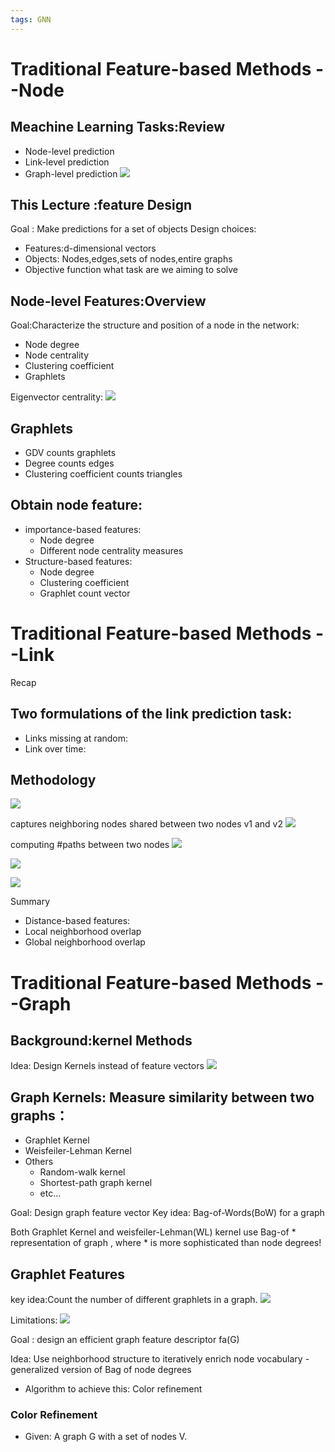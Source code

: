 ```yaml
---
tags: GNN
---
```

# Traditional Feature-based Methods --Node
## Meachine Learning Tasks:Review
- Node-level prediction
- Link-level prediction
- Graph-level prediction
![](https://s2.loli.net/2021/12/31/mPBIX1Nta7DfyRb.png)

## This Lecture :feature Design
Goal : Make predictions for a set of objects
Design choices:
- Features:d-dimensional  vectors
- Objects: Nodes,edges,sets of nodes,entire graphs
- Objective function
what task are we aiming to solve
## Node-level Features:Overview
Goal:Characterize the structure and position of a node in the network:
- Node degree
- Node centrality
- Clustering coefficient
- Graphlets

Eigenvector centrality:
![](https://s2.loli.net/2021/12/31/mxl9wGTsH6Ndy2S.png)

## Graphlets
- GDV counts graphlets
- Degree counts edges
- Clustering coefficient counts triangles

## Obtain node feature:
- importance-based features:
    - Node degree
    - Different node centrality measures
- Structure-based features:
    - Node degree
    - Clustering coefficient
    - Graphlet count vector

# Traditional Feature-based Methods --Link

Recap

## Two formulations of the link prediction task:
- Links missing at random:
- Link over time:

## Methodology
![](https://s2.loli.net/2021/12/31/IaLUiHVd6fj2v8M.png)

captures neighboring nodes shared between two nodes v1 and v2
![](https://s2.loli.net/2021/12/31/Cmqpj8awZeB4fOV.png)

computing #paths between two nodes
![](https://s2.loli.net/2021/12/31/K6FzfBixyX8tDcb.png)

![](https://s2.loli.net/2021/12/31/V4h25lZFTC6k3UY.png)

![](https://s2.loli.net/2021/12/31/jkGW6EFvU3oQe48.png)

Summary
- Distance-based features:
- Local neighborhood overlap
- Global neighborhood overlap

# Traditional Feature-based Methods --Graph
## Background:kernel Methods
Idea: Design Kernels instead of feature vectors
![](https://s2.loli.net/2021/12/31/7J1Yp25bSO6Igkq.png)

## Graph Kernels: Measure similarity between two graphs：
- Graphlet Kernel
- Weisfeiler-Lehman Kernel
- Others
    - Random-walk kernel
    - Shortest-path graph kernel
    - etc...

Goal: Design graph feature vector 
Key idea: Bag-of-Words(BoW) for a graph

Both Graphlet Kernel and weisfeiler-Lehman(WL) kernel use Bag-of * representation of graph , where * is more sophisticated than node degrees!

## Graphlet Features
key idea:Count the number of different graphlets in a graph.
![](https://s2.loli.net/2021/12/31/TNHKXAxogzQndcV.png)

Limitations:
![](https://s2.loli.net/2021/12/31/hA5ZMjCia1euEBT.png)

Goal : design an efficient graph feature descriptor fa(G)

Idea: Use neighborhood structure to iteratively enrich node vocabulary
    - generalized version of Bag of node degrees
- Algorithm to achieve this:
    Color refinement

### Color Refinement
- Given: A graph G with a set of nodes V.
